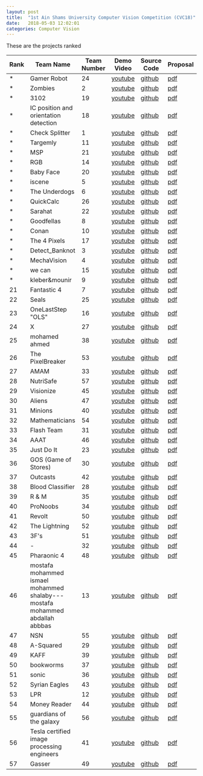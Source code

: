 ```yaml
---
layout: post
title:  "1st Ain Shams University Computer Vision Competition (CVC18)"
date:   2018-05-03 12:02:01
categories: Computer Vision
---
```

These are the projects ranked

|Rank|Team Name|Team Number|Demo Video|Source Code|Proposal|
|-------|-------|-------|-------|-------|-------|
*|Gamer Robot|24|[youtube](https://youtu.be/lT4XUlmFXzs)|[github](https://drive.google.com/open?id=1-M4_EPacXdax8zLryPfrzK7hFztnfXvk)|[pdf](https://github.com/MahmoudNasser27/Gamer-Robot)|
*|Zombies|2|[youtube](https://youtu.be/YuI7b8WjyHM)|[github](https://drive.google.com/open?id=1bK-qOxFvlEYqnqt7nA1Ti6RDKM-VIMUR)|[pdf](https://github.com/KM49N/Circuit)|
*|3102|19|[youtube](https://www.youtube.com/watch?v=0yi0UcLfW2I&feature=youtu.be)|[github](https://drive.google.com/open?id=1hm0fYyMo76zZD4M6n_kEQL4TjEpMfzwR)|[pdf](https://github.com/abdelrahmanbedier/detect_potholes/tree/master/pothole-detection)|
*|IC position and orientation detection|18|[youtube](https://youtu.be/whtgA91HWt0)|[github](https://drive.google.com/open?id=1dCZjNmzXK-kKJTE1EPmm5kT3xeSPpxYf)|[pdf](https://github.com/osama95/IC-position-and-orientation-detection)|
*|Check Splitter|1|[youtube](https://youtu.be/UOeC-jRCUF4)|[github](https://drive.google.com/open?id=1jbi5Q6Pt62TLTN6mpr_eTs7NKgU_FE51)|[pdf](https://github.com/KhadigaMesbah/CheckSplitter)|
*|Targemly|11|[youtube](https://www.youtube.com/playlist?list=PLijPGmlMpDKyHGWDvcUhRthNViN3AqzjI)|[github](https://drive.google.com/open?id=1altfk_6nkVrIPPb-WSaHzwPRXEYUYXZV)|[pdf](https://github.com/khaledsalah04/Image-processing-project)|
*|MSP|21|[youtube](https://youtu.be/WbNNh3FxzpE)|[github](https://drive.google.com/open?id=1hWYpkzaasjzR3kM2caun4BjBGstEO5sx)|[pdf](https://github.com/MarieNagy/Musical-sheets-play)|
*|RGB|14|[youtube](https://www.youtube.com/playlist?list=PLVJtKQZ2QgMMoc5p3R2SngvLME2XwYHst)|[github](https://drive.google.com/open?id=1Yirr-wVcg4TnCgEYXIskujsCQy87gG6H)|[pdf](https://github.com/AhmedAmrAttiah/ImageProcessingProject)|
*|Baby Face|20|[youtube](https://www.youtube.com/watch?v=80Yrxnf4g78&feature=youtu.be)|[github](https://drive.google.com/open?id=1hcM7o5icr9_Eg-P0wHzPSEBPCvdAXOda)|[pdf](https://github.com/AsmaaJoe/IMGPro_BabyFace)|
*|iscene|5|[youtube](https://youtu.be/cdHvDsH6ZPU)|[github](https://drive.google.com/open?id=1smk-vYABr2VExsOXI58EeJM8LXki_elh)|[pdf](https://github.com/ahmedusama/iScene-Text-and-currecy-recognition-with-audio-feedback.git)|
*|The Underdogs|6|[youtube](https://www.youtube.com/watch?v=pbRxPWbW1t8)|[github](https://drive.google.com/open?id=1jSkrhU7kkGV9fxNK0F8LYIYdOGjpZqVh)|[pdf](https://github.com/mostafa07/Best-Price-IP/)|
*|QuickCalc|26|[youtube](https://www.youtube.com/watch?v=DBUgcOcfvkw)|[github](https://drive.google.com/open?id=1tFavNSi4YQPrNz-Y8gABWB4qZEfQblVc)|[pdf](https://github.com/SilvanaMaher/ImageProcessingProject)|
*|Sarahat|22|[youtube](https://youtu.be/Nay9cZux2As)|[github](https://drive.google.com/open?id=1sYICJyB3mJ_KGpVvwHg0KPIXM0ykhWqu)|[pdf](https://github.com/SarahElZoqm/imageProjectOCR.git)|
*|Goodfellas|8|[youtube](https://youtu.be/MSsMK4U6SkU)|[github](https://drive.google.com/open?id=1xcSzjm5lQG2WpMtVhgzmnJGgFrTXPcpr)|[pdf](https://github.com/Hossamhosni/facedetector)|
*|Conan|10|[youtube](https://www.youtube.com/watch?v=y8guTaaSQSQ)|[github](https://drive.google.com/open?id=1OTxCIm59WeDAnmU1E8keF2ydl9SBC08w)|[pdf](https://github.com/YomnaHAmin/Fake-Money-Detector.git)|
*|The 4 Pixels|17|[youtube](https://www.youtube.com/watch?v=dRXis_q7nGU&feature=youtu.be)|[github](https://drive.google.com/open?id=11kRTUNJ9tNiusJlmWuaqkM1yQJB-CLbE)|[pdf](https://github.com/AbdelrahmanSh/sudoku_solver)|
*|Detect_Banknot|3|[youtube](https://youtu.be/taNlIo_TKVE)|[github](https://drive.google.com/open?id=16GO8x4I9Dhlsn0mcX51Poa4JPIizrYQp)|[pdf](https://github.com/mahmoudGamalEldin/-Money_detector_and_estimator)|
*|MechaVision|4|[youtube](https://www.youtube.com/watch?v=U3CEWeNKNGw)|[github](https://drive.google.com/open?id=1aiCKCdgqMVgR6OMVGO7uvnJSZj-bkMGg)|[pdf](https://github.com/MohamedRaslan/DigitizerProgram)|
*|we can|15|[youtube](https://drive.google.com/open?id=19JF8DewJzjsENoYwUoYVii-h-f3lMPYx)|[github](https://drive.google.com/open?id=1d6alfr-WU-3lRbEzT3BXOYI_owqWje2n)|[pdf](https://github.com/amirashobak/Image_processing)|
*|kleber&mounir|9|[youtube](https://youtu.be/RG29hQ2qWVE)|[github](https://drive.google.com/open?id=1CpO6-HHSpJuUixGidaMRQ2tPN_1oIv0A)|[pdf](https://github.com/peterkleber/Hole-Detector.git)|
21|Fantastic 4|7|[youtube](https://drive.google.com/drive/folders/1pUC7_7jqRVTb4Hm8fcnUT9E96wB7B1Hu)|[github](https://drive.google.com/open?id=1r8-H-racxJ5AsX4l87Pc8oY0Hp6Si7ox)|[pdf](https://gitlab.com/MhmudFwzi/Surveillance-Camera-openCV.git)|
22|Seals|25|[youtube](https://youtu.be/kb_VRk5l-1k)|[github](https://drive.google.com/open?id=172766CzFnG--0GIGJaDN5s_S56Qz1YX_)|[pdf](https://github.com/medayehia/label-inspection-ocr)|
23|OneLastStep "OLS"|16|[youtube](https://www.youtube.com/watch?v=iOnQSa1KeHI&feature=youtu.be)|[github](https://drive.google.com/open?id=1Fja7sxJhKd_kYi8Sakirf2WLpOVjdhkE)|[pdf](https://github.com/WaelAhmad/Face-Swapping)|
24|X|27|[youtube](https://drive.google.com/file/d/1fuUO1gTdFgxm2nURlzfSXfV-6TgQX53O/view?usp=sharing)|[github](https://drive.google.com/open?id=14rWkHaAvdAMOah5OnwsvEgNzam3JJ_p3)|[pdf](https://github.com/GhadeerElkhazragy/Maze_Solver)|
25|mohamed ahmed |38|[youtube](https://drive.google.com/open?id=1KdyAVWBT4sA0hhRgovVm9NHT8emLjVa-)|[github](nan)|[pdf](https://drive.google.com/open?id=1KdyAVWBT4sA0hhRgovVm9NHT8emLjVa-)|
26|The PixelBreaker|53|[youtube](https://www.youtube.com/watch?v=JFjmobJTzQs&feature=youtu.be)|[github](https://drive.google.com/open?id=1mRpdIK_Fbw1omEjdjtYn6L_eFbU_qRtM)|[pdf](https://github.com/SaeedAbdelWahab/PixelBreaker.git)|
27|AMAM|33|[youtube](https://www.youtube.com/watch?v=YVBaOClfvME&feature=youtu.be)|[github](https://drive.google.com/open?id=10j_eIK-Stt3ZAKiTBRheT94ySp7_DiYO)|[pdf](https://gitlab.com/amr-essam95/esh7enly)|
28|NutriSafe|57|[youtube](https://youtu.be/oLdO_-gTW0s)|[github](https://drive.google.com/open?id=1P-EWrWLvQDdb6--3E-MMRYXtm_jC1aCg)|[pdf](https://github.com/Nada1996/NutriSafe)|
29|Visionize|45|[youtube](https://www.youtube.com/watch?v=z7mHfJlxqL8)|[github](https://drive.google.com/open?id=1Fq22iHqE168qCi9WXvj-6JdMyb1K--wv)|[pdf](https://github.com/AhmadOsama4/Self-Driving-Car-Game)|
30|Aliens|47|[youtube](https://youtu.be/ZazKdavcZlA  )|[github](https://drive.google.com/open?id=1IoA-ViIi6iOM6uULa96i93HIfE4vI7O-)|[pdf](https://github.com/nohadrweesh/Scanner-and-Translator)|
31|Minions|40|[youtube](https://www.youtube.com/watch?v=ggjOMqFn8Fg&feature=youtu.be)|[github](https://drive.google.com/open?id=1_fwjB0lDTQQ1BFIS_mdEyJ60GJt_5FoL)|[pdf](https://github.com/MayarAlaa/LinearSystemEquationSolverApp)|
32|Mathematicians|54|[youtube](https://drive.google.com/file/d/139sKPQs4Y7fw2gdgR9xN3YL1nu4XSaPj/view)|[github](https://drive.google.com/open?id=1kPz9m_wWG_srcA8qIduKYDfPu-aZqfig)|[pdf](https://github.com/mahmoud4495/EasyMath)|
33|Flash Team|31|[youtube](https://www.youtube.com/watch?v=F-E4p7Rk8Wo)|[github](https://drive.google.com/open?id=1NPek_fDMQaGDkh9mI1vIR15MAqoDi9sH)|[pdf](https://github.com/Abdelrahman-Elnaggar/Convert-from-analog-to-digital-clock)|
34|AAAT|46|[youtube](https://youtu.be/ruHFZlaLTCA)|[github](https://drive.google.com/open?id=1lTa-ydnuJLi8DhzScAZmLJSBAz_OmNzy)|[pdf](https://github.com/AlaaHazem/image-processing-project)|
35|Just Do It|23|[youtube](https://www.youtube.com/watch?v=OfcQBHf5rzc&feature=youtu.be)|[github](https://drive.google.com/open?id=1B2TAAcYNTkMjzgFOM6bgGpNRlCHSCugm)|[pdf](https://github.com/MohamedShokr22/Handwriting-Recognition)|
36|GOS (Game of Stores)|30|[youtube](https://drive.google.com/file/d/1sNF-uChY8UlvzWmzqP24q0dt2udJQ98q/view?usp=sharing)|[github](https://drive.google.com/open?id=1RcX7x8M2bRpwtbfWW7ayHQPLn4xyfRB9)|[pdf](https://bitbucket.org/osamatarkhan/gos)|
37|Outcasts|42|[youtube](https://www.youtube.com/watch?v=5bOqgkhDn18&feature=youtu.be)|[github](https://drive.google.com/open?id=1jXh2s2bbR3HKcg8vLcDC9QEjcDG5ZERT)|[pdf](https://github.com/Mosta-777/EmojiBuddies/tree/master)|
38|Blood Classifier|28|[youtube](https://youtu.be/1KJjCgXHLFQ)|[github](https://drive.google.com/open?id=11441lfAw--f0MNTejBhHZGyOfPk-Qx5p)|[pdf](https://github.com/AbdulrahmanYasser95/Blood-Identifier)|
39|R & M|35|[youtube](https://www.youtube.com/watch?v=8nNRip633Kg)|[github](https://drive.google.com/open?id=1uq6l9082ftfF_v71aZsPS7aqJ0_bOWcX)|[pdf](https://github.com/reemahmedosman/Image)|
40|ProNoobs|34|[youtube](https://www.youtube.com/watch?v=HtfcPnQfiiM)|[github](https://drive.google.com/open?id=17KTDaXKQNO6_4SNteRLTNS8N5SW8hf9i)|[pdf](https://github.com/ELBe7ery/CSE-464-ImageProcesssing/tree/FINAL_PROJECT)|
41|Revolt|50|[youtube](https://www.youtube.com/watch?v=TUxxcr2Gwqg&feature=youtu.be)|[github](https://drive.google.com/open?id=1kwZig62veW7K3eI_e_OJqTtYodwE_vRx)|[pdf](https://github.com/RandaKhairy/traffic-light-color-detector)|
42|The Lightning|52|[youtube](https://youtu.be/_KwdheugeSU)|[github](https://drive.google.com/open?id=1Vt3GBN8hsd7DbvhiV4XcBrVoed-i6wGR)|[pdf](https://github.com/Amany-Abdelhamid/The-Lightning-_-Recharge-cell-phone-cards)|
43|3F's|51|[youtube](https://drive.google.com/open?id=1-53XBzr24GokeDDnXQvQv_KcKAuej4dh)|[github](https://drive.google.com/open?id=1YBwPFu6ymZaTUgv2tCzyx4m_VrhjsiwQ)|[pdf](https://github.com/Fatma-Saleh/2018-world-cup-s-teams-information)|
44|-|32|[youtube](https://www.youtube.com/watch?v=Ck5mi0nn1ok&feature=youtu.be)|[github](https://drive.google.com/open?id=12dAzx1wIw0avrDyYj6tPvImBN67Yd1YS)|[pdf](https://github.com/MahmoudSelmy/KidsInspector-)|
45|Pharaonic 4|48|[youtube](https://www.youtube.com/watch?v=L9dRCk537fk)|[github](https://drive.google.com/open?id=1LZomuli3v7Ij5KdrKe0NBswY3e1m39UU)|[pdf](https://github.com/HeshoSalah/ComputerVisionSystem)|
46|mostafa mohammed ismael mohammed shalaby--- mostafa mohammed abdallah abbbas |13|[youtube](https://www.youtube.com/watch?v=AuEKSnPjcN4&feature=youtu.be)|[github](https://drive.google.com/open?id=1d5LAKgDFqjKd3aX_cLTvU_nu8te4BsKe)|[pdf](https://github.com/Shikoshalaby/image-processing-/tree/master)|
47|NSN|55|[youtube](https://youtu.be/v2dWOex72yY)|[github](https://drive.google.com/open?id=1OYAC2aBxQ3z_hSU-r5lNN88IWBbaiPKT)|[pdf](https://github.com/laila95/flowchart_generator)|
48|A-Squared|29|[youtube](nan)|[github](https://drive.google.com/open?id=1VTKJGlDbomkEeTqANKgbl2_lQEZ-VRbR)|[pdf](https://github.com/ayaemad/Virtual-Dressing)|
49|KAFF|39|[youtube](https://www.youtube.com/watch?v=FLL37LRBK5Y&feature=youtu.be)|[github](https://drive.google.com/open?id=1FKCtCzNrtg2vuBTmyYyVRC9FQNEgdOw4)|[pdf](https://github.com/AbdelwhabMohamed/opencv-Manufature_Defects)|
50|bookworms|37|[youtube](https://youtu.be/640bl3Y9KyM)|[github](https://drive.google.com/open?id=1vZ8RwiBZwYTUb-SEZaNzGsUo8C3ZygM-)|[pdf](https://github.com/wisesama/OCR_project)|
51|sonic|36|[youtube](https://youtu.be/8N_PSvmTnK8)|[github](https://drive.google.com/open?id=17gXBc0yadJXT_dg1g_RE8HkYUEdiNUmk)|[pdf](https://github.com/nadaelmargoushy/image-project.git)|
52|Syrian Eagles |43|[youtube](https://youtu.be/q2oavXbWLik)|[github](nan)|[pdf](https://github.com/NawafHZz/Motion-Detection.git)|
53|LPR |12|[youtube](https://www.youtube.com/watch?v=k33AwO9rwdU&feature=youtu.be)|[github](https://drive.google.com/open?id=1YpXRGZ0SzouDslgY53jZnhKm4Vk7VKjp)|[pdf](https://drive.google.com/file/d/1hxqhtMnEFH4FzSvTmpxk0HBRKxRCTEos/view?usp=sharing)|
54|Money Reader|44|[youtube](https://drive.google.com/file/d/100lU0o8fYJ_myEesH1XSPZpnUwxCHALP/view?usp=sharing)|[github](https://drive.google.com/open?id=1Nf387ugbkAr92LpCWV_cba1S1Q2DEqIt)|[pdf](https://github.com/reemmostafa/Money-Reader-)|
55|guardians of the galaxy|56|[youtube](https://www.youtube.com/watch?v=fK9_wT5CbYM)|[github](https://drive.google.com/open?id=1mP2z8BnJlVeZwQgp7gkT4I9UPuSu4X0d)|[pdf](https://github.com/hodaabdelbasit3/License-Plate-Recognition)|
56|Tesla certified image processing engineers|41|[youtube](https://www.youtube.com/watch?v=xiYDwdQ88nY)|[github](https://drive.google.com/open?id=1bNXfHz0NvPJTKcc4ZgfXFAGVMVAMOfYE)|[pdf](https://github.com/Sherif-Mohamed/PlateDetector.git)|
57|Gasser|49|[youtube](nan)|[github](nan)|[pdf](nan)|

